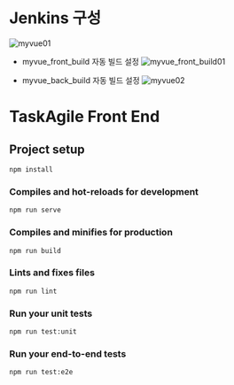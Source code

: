# Jenkins 구성

![myvue01](https://github.com/user-attachments/assets/b4078944-49fc-4b6d-a104-021d5798baf8)

* myvue_front_build 자동 빌드 설정
![myvue_front_build01](https://github.com/user-attachments/assets/e8b4b768-fe3e-4a06-b60b-a9fa00502f60)

* myvue_back_build 자동 빌드 설정
![myvue02](https://github.com/user-attachments/assets/f484ca42-2a61-4223-82a5-831da7e0d4a4)


# TaskAgile Front End

## Project setup
```
npm install
```

### Compiles and hot-reloads for development
```
npm run serve
```

### Compiles and minifies for production
```
npm run build
```

### Lints and fixes files
```
npm run lint
```

### Run your unit tests
```
npm run test:unit
```

### Run your end-to-end tests
```
npm run test:e2e
```
